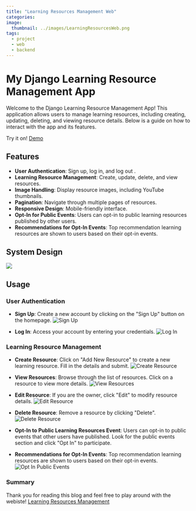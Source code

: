 ```yaml
---
title: "Learning Resources Management Web"
categories:
image: 
  thumbnail: ../images/LearningResourcesWeb.png
tags:
  - project
  - web
  - backend
---
```




# My Django Learning Resource Management App

Welcome to the Django Learning Resource Management App! This application allows users to manage learning resources, including creating, updating, deleting, and viewing resource details. Below is a guide on how to interact with the app and its features.

Try it on! [Demo](https://chihchienhsiao.azurewebsites.net/)

## Features

- **User Authentication**: Sign up, log in, and log out .
- **Learning Resource Management**: Create, update, delete, and view resources.
- **Image Handling**: Display resource images, including YouTube thumbnails.
- **Pagination**: Navigate through multiple pages of resources.
- **Responsive Design**: Mobile-friendly interface.
- **Opt-In for Public Events**: Users can opt-in to public learning resources published by other users.
- **Recommendations for Opt-In Events**: Top recommendation learning resources are shown to users based on their opt-in events.
  
## System Design 

![](../images/LearningResourcesWeb.png)

## Usage

### User Authentication

- **Sign Up**: Create a new account by clicking on the "Sign Up" button on the homepage.
  ![Sign Up](../images/signupImage.png)

- **Log In**: Access your account by entering your credentials.
  ![Log In](../images/login-image.png)

### Learning Resource Management

- **Create Resource**: Click on "Add New Resource" to create a new learning resource. Fill in the details and submit.
  ![Create Resource](../images/create-resource-image.png)

- **View Resources**: Browse through the list of resources. Click on a resource to view more details.
  ![View Resources](../images/view-resources-image.png)

- **Edit Resource**: If you are the owner, click "Edit" to modify resource details.
  ![Edit Resource](../images/edit-resource-image.png)

- **Delete Resource**: Remove a resource by clicking "Delete".
  ![Delete Resource](../images/delete-resource-image.png)


- **Opt-In to Public Learning Resources Event**: Users can opt-in to public events that other users have published. Look for the public events section and click "Opt In" to participate.
- **Recommendations for Opt-In Events**: Top recommendation learning resources are shown to users based on their opt-in events.
  ![Opt In Public Events](../images/opt-in-public-events-image.png)

### Summary
Thank you for reading this blog and feel free to play around with the webiste! [Learning Resources Management](https://chihchienhsiao.azurewebsites.net/)